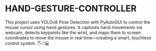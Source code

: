 # HAND-GESTURE-CONTROLLER
This project uses YOLOv8 Pose Detection with PyAutoGUI to control the mouse cursor using hand gestures. It captures hand movements via webcam, detects keypoints like the wrist, and maps them to screen coordinates to move the mouse in real time—creating a smart, touchless control system. 🖐️🖱️💻

